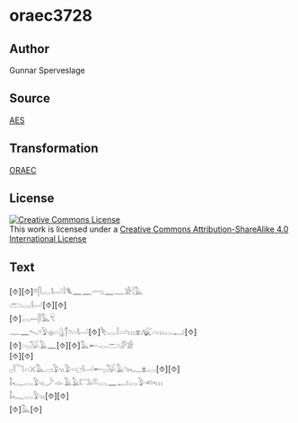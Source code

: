 # oraec3728

## Author

Gunnar Sperveslage

## Source

[AES](https://github.com/simondschweitzer/aes)

## Transformation

[ORAEC](https://oraec.github.io/)

## License

<a rel="license" href="http://creativecommons.org/licenses/by-sa/4.0/"><img alt="Creative Commons License" style="border-width:0" src="https://i.creativecommons.org/l/by-sa/4.0/88x31.png" /></a><br />This work is licensed under a <a rel="license" href="http://creativecommons.org/licenses/by-sa/4.0/">Creative Commons Attribution-ShareAlike 4.0 International License</a>

## Text

[⯑][⯑]𓎼𓋴𓐛𓂡𓎛𓆰𓈖𓈖𓂺𓈖𓊃𓀀𓇋𓅓<br>
𓂧𓂋𓂡[⯑][⯑]<br>
[⯑]𓂋𓍿𓋴𓅓𓄛<br>
𓊃𓈖𓍇𓏌𓅱𓐍𓏏𓊮𓐩𓏌𓏏𓂡[⯑]𓌸𓂋𓎛𓏏𓏌𓏥𓁷𓏤𓆤𓏏𓏥𓂋𓂝[⯑]<br>
[⯑]𓏏𓊪𓅮𓄿𓈖[⯑][⯑]𓅓𓄡𓂋𓂧𓀔𓀀<br>
[⯑][⯑]<br>
𓊪𓎛𓆓𓏏𓏴𓅓𓐞𓏤𓅱𓏭𓅱𓏏𓐎𓂡𓄡𓊪𓅮𓄿𓄹𓏤𓆑𓁷𓂋[⯑][⯑]<br>
𓄤𓆑𓂋𓅱𓏭𓌳𓁹𓄿𓄿𓉐𓏤𓌨𓂋𓈖𓂝𓂋𓅱𓆟𓏥<br>
𓄤𓆑𓂋𓅱𓏭[⯑][⯑]<br>
[⯑]𓅓[⯑]<br>
